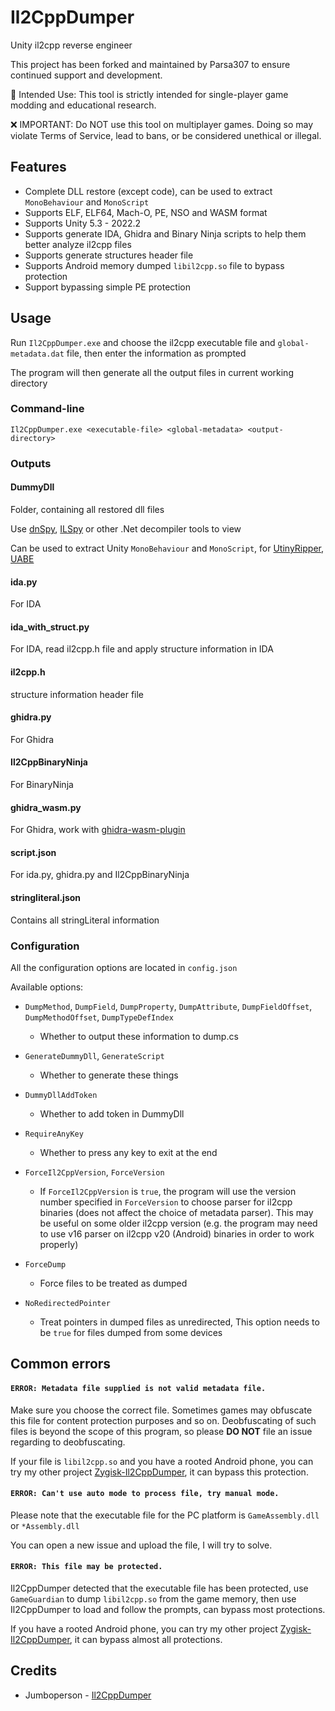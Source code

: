 # Il2CppDumper

Unity il2cpp reverse engineer

This project has been forked and maintained by Parsa307 to ensure continued support and development.

🔧 Intended Use:
This tool is strictly intended for single-player game modding and educational research.

❌ IMPORTANT:
Do NOT use this tool on multiplayer games.
Doing so may violate Terms of Service, lead to bans, or be considered unethical or illegal.

## Features

* Complete DLL restore (except code), can be used to extract `MonoBehaviour` and `MonoScript`
* Supports ELF, ELF64, Mach-O, PE, NSO and WASM format
* Supports Unity 5.3 - 2022.2
* Supports generate IDA, Ghidra and Binary Ninja scripts to help them better analyze il2cpp files
* Supports generate structures header file
* Supports Android memory dumped `libil2cpp.so` file to bypass protection
* Support bypassing simple PE protection

## Usage

Run `Il2CppDumper.exe` and choose the il2cpp executable file and `global-metadata.dat` file, then enter the information as prompted

The program will then generate all the output files in current working directory

### Command-line

```
Il2CppDumper.exe <executable-file> <global-metadata> <output-directory>
```

### Outputs

#### DummyDll

Folder, containing all restored dll files

Use [dnSpy](https://github.com/0xd4d/dnSpy), [ILSpy](https://github.com/icsharpcode/ILSpy) or other .Net decompiler tools to view

Can be used to extract Unity `MonoBehaviour` and `MonoScript`, for [UtinyRipper](https://github.com/mafaca/UtinyRipper), [UABE](https://7daystodie.com/forums/showthread.php?22675-Unity-Assets-Bundle-Extractor)

#### ida.py

For IDA

#### ida_with_struct.py

For IDA, read il2cpp.h file and apply structure information in IDA

#### il2cpp.h

structure information header file

#### ghidra.py

For Ghidra

#### Il2CppBinaryNinja

For BinaryNinja

#### ghidra_wasm.py

For Ghidra, work with [ghidra-wasm-plugin](https://github.com/nneonneo/ghidra-wasm-plugin)

#### script.json

For ida.py, ghidra.py and Il2CppBinaryNinja

#### stringliteral.json

Contains all stringLiteral information

### Configuration

All the configuration options are located in `config.json`

Available options:

* `DumpMethod`, `DumpField`, `DumpProperty`, `DumpAttribute`, `DumpFieldOffset`, `DumpMethodOffset`, `DumpTypeDefIndex`
  * Whether to output these information to dump.cs

* `GenerateDummyDll`, `GenerateScript`
  * Whether to generate these things

* `DummyDllAddToken`
  * Whether to add token in DummyDll

* `RequireAnyKey`
  * Whether to press any key to exit at the end

* `ForceIl2CppVersion`, `ForceVersion`
  * If `ForceIl2CppVersion` is `true`, the program will use the version number specified in `ForceVersion` to choose parser for il2cpp binaries (does not affect the choice of metadata parser). This may be useful on some older il2cpp version (e.g. the program may need to use v16 parser on il2cpp v20 (Android) binaries in order to work properly)

* `ForceDump`
  * Force files to be treated as dumped

* `NoRedirectedPointer`
  * Treat pointers in dumped files as unredirected, This option needs to be `true` for files dumped from some devices

## Common errors

#### `ERROR: Metadata file supplied is not valid metadata file.`  

Make sure you choose the correct file. Sometimes games may obfuscate this file for content protection purposes and so on. Deobfuscating of such files is beyond the scope of this program, so please **DO NOT** file an issue regarding to deobfuscating.

If your file is `libil2cpp.so` and you have a rooted Android phone, you can try my other project [Zygisk-Il2CppDumper](https://github.com/Perfare/Zygisk-Il2CppDumper), it can bypass this protection.

#### `ERROR: Can't use auto mode to process file, try manual mode.`

Please note that the executable file for the PC platform is `GameAssembly.dll` or `*Assembly.dll`

You can open a new issue and upload the file, I will try to solve.

#### `ERROR: This file may be protected.`

Il2CppDumper detected that the executable file has been protected, use `GameGuardian` to dump `libil2cpp.so` from the game memory, then use Il2CppDumper to load and follow the prompts, can bypass most protections.

If you have a rooted Android phone, you can try my other project [Zygisk-Il2CppDumper](https://github.com/Perfare/Zygisk-Il2CppDumper), it can bypass almost all protections.

## Credits

- Jumboperson - [Il2CppDumper](https://github.com/Jumboperson/Il2CppDumper)
